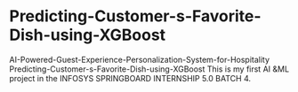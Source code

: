 # Predicting-Customer-s-Favorite-Dish-using-XGBoost
AI-Powered-Guest-Experience-Personalization-System-for-Hospitality
Predicting-Customer-s-Favorite-Dish-using-XGBoost
This is my first AI &ML project in the INFOSYS SPRINGBOARD INTERNSHIP 5.0 BATCH 4.
